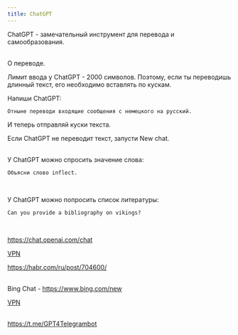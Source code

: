 ```yaml
---
title: ChatGPT
---
```


ChatGPT - замечательный инструмент для перевода и самообразования.
<br><br>

О переводе.

Лимит ввода у ChatGPT - 2000 символов. Поэтому, если ты переводишь длинный текст, его необходимо вставлять по кускам.

Напиши ChatGPT:

```
Отныне переводи входящие сообщения с немецкого на русский.
```

И теперь отправляй куски текста.

Если ChatGPT не переводит текст, запусти New chat.
<br><br>

У ChatGPT можно спросить значение слова:

```
Объясни слово inflect.
```
<br>

У ChatGPT можно попросить список литературы:

```
Can you provide a bibliography on vikings?
```
<br>

<https://chat.openai.com/chat>

[VPN](/ru/vpn)

<https://habr.com/ru/post/704600/>
<br><br>

Bing Chat - <https://www.bing.com/new>

[VPN](/ru/vpn)
<br><br>

<https://t.me/GPT4Telegrambot>